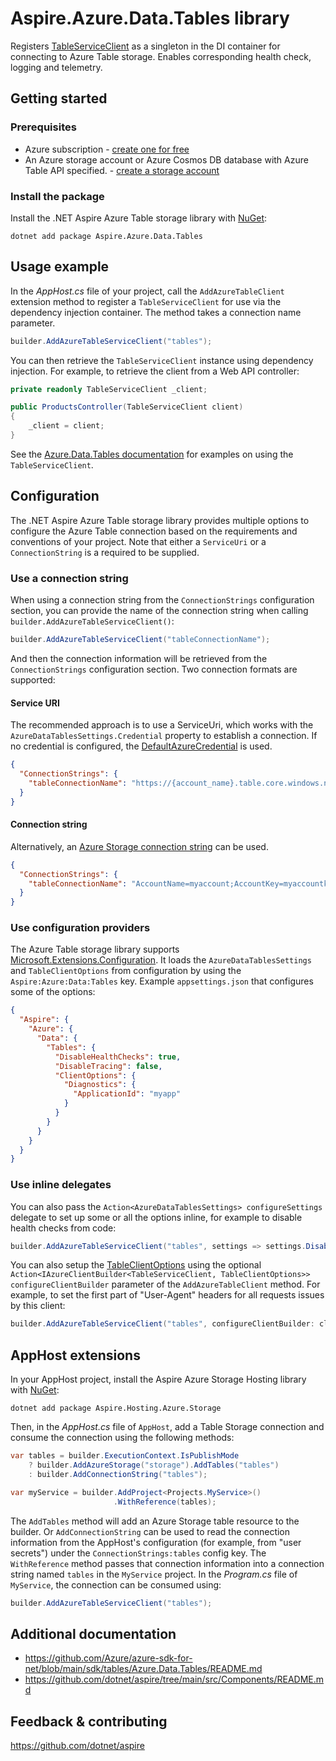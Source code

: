 # Aspire.Azure.Data.Tables library

Registers [TableServiceClient](https://learn.microsoft.com/dotnet/api/azure.data.tables.tableserviceclient) as a singleton in the DI container for connecting to Azure Table storage. Enables corresponding health check, logging and telemetry.

## Getting started

### Prerequisites

- Azure subscription - [create one for free](https://azure.microsoft.com/free/)
- An Azure storage account or Azure Cosmos DB database with Azure Table API specified. - [create a storage account](https://learn.microsoft.com/azure/storage/common/storage-account-create)

### Install the package

Install the .NET Aspire Azure Table storage library with [NuGet](https://www.nuget.org):

```dotnetcli
dotnet add package Aspire.Azure.Data.Tables
```

## Usage example

In the _AppHost.cs_ file of your project, call the `AddAzureTableClient` extension method to register a `TableServiceClient` for use via the dependency injection container. The method takes a connection name parameter.

```csharp
builder.AddAzureTableServiceClient("tables");
```

You can then retrieve the `TableServiceClient` instance using dependency injection. For example, to retrieve the client from a Web API controller:

```csharp
private readonly TableServiceClient _client;

public ProductsController(TableServiceClient client)
{
    _client = client;
}
```

See the [Azure.Data.Tables documentation](https://github.com/Azure/azure-sdk-for-net/blob/main/sdk/tables/Azure.Data.Tables/README.md) for examples on using the `TableServiceClient`.

## Configuration

The .NET Aspire Azure Table storage library provides multiple options to configure the Azure Table connection based on the requirements and conventions of your project. Note that either a `ServiceUri` or a `ConnectionString` is a required to be supplied.

### Use a connection string

When using a connection string from the `ConnectionStrings` configuration section, you can provide the name of the connection string when calling `builder.AddAzureTableServiceClient()`:

```csharp
builder.AddAzureTableServiceClient("tableConnectionName");
```

And then the connection information will be retrieved from the `ConnectionStrings` configuration section. Two connection formats are supported:

#### Service URI

The recommended approach is to use a ServiceUri, which works with the `AzureDataTablesSettings.Credential` property to establish a connection. If no credential is configured, the [DefaultAzureCredential](https://learn.microsoft.com/dotnet/api/azure.identity.defaultazurecredential) is used.

```json
{
  "ConnectionStrings": {
    "tableConnectionName": "https://{account_name}.table.core.windows.net/"
  }
}
```

#### Connection string

Alternatively, an [Azure Storage connection string](https://learn.microsoft.com/azure/storage/common/storage-configure-connection-string) can be used.

```json
{
  "ConnectionStrings": {
    "tableConnectionName": "AccountName=myaccount;AccountKey=myaccountkey"
  }
}
```

### Use configuration providers

The Azure Table storage library supports [Microsoft.Extensions.Configuration](https://learn.microsoft.com/dotnet/api/microsoft.extensions.configuration). It loads the `AzureDataTablesSettings` and `TableClientOptions` from configuration by using the `Aspire:Azure:Data:Tables` key. Example `appsettings.json` that configures some of the options:

```json
{
  "Aspire": {
    "Azure": {
      "Data": {
        "Tables": {
          "DisableHealthChecks": true,
          "DisableTracing": false,
          "ClientOptions": {
            "Diagnostics": {
              "ApplicationId": "myapp"
            }
          }
        }
      }
    }
  }
}
```

### Use inline delegates

You can also pass the `Action<AzureDataTablesSettings> configureSettings` delegate to set up some or all the options inline, for example to disable health checks from code:

```csharp
builder.AddAzureTableServiceClient("tables", settings => settings.DisableHealthChecks = true);
```

You can also setup the [TableClientOptions](https://learn.microsoft.com/dotnet/api/azure.data.tables.tableclientoptions) using the optional `Action<IAzureClientBuilder<TableServiceClient, TableClientOptions>> configureClientBuilder` parameter of the `AddAzureTableClient` method. For example, to set the first part of "User-Agent" headers for all requests issues by this client:

```csharp
builder.AddAzureTableServiceClient("tables", configureClientBuilder: clientBuilder => clientBuilder.ConfigureOptions(options => options.Diagnostics.ApplicationId = "myapp"));
```

## AppHost extensions

In your AppHost project, install the Aspire Azure Storage Hosting library with [NuGet](https://www.nuget.org):

```dotnetcli
dotnet add package Aspire.Hosting.Azure.Storage
```

Then, in the _AppHost.cs_ file of `AppHost`, add a Table Storage connection and consume the connection using the following methods:

```csharp
var tables = builder.ExecutionContext.IsPublishMode
    ? builder.AddAzureStorage("storage").AddTables("tables")
    : builder.AddConnectionString("tables");

var myService = builder.AddProject<Projects.MyService>()
                       .WithReference(tables);
```

The `AddTables` method will add an Azure Storage table resource to the builder. Or `AddConnectionString` can be used to read the connection information from the AppHost's configuration (for example, from "user secrets") under the `ConnectionStrings:tables` config key. The `WithReference` method passes that connection information into a connection string named `tables` in the `MyService` project. In the _Program.cs_ file of `MyService`, the connection can be consumed using:

```csharp
builder.AddAzureTableServiceClient("tables");
```

## Additional documentation

* https://github.com/Azure/azure-sdk-for-net/blob/main/sdk/tables/Azure.Data.Tables/README.md
* https://github.com/dotnet/aspire/tree/main/src/Components/README.md

## Feedback & contributing

https://github.com/dotnet/aspire
